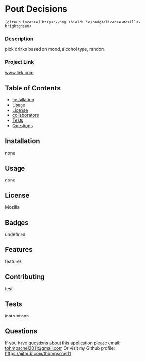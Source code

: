 # Pout Decisions
    [gitHubLincense](https://img.shields.io/badge/license-Mozilla-brightgreen)
  ### Description
  pick drinks based on mood, alcohol type, random

  ### Project Link
  www.link.com

  ## Table of Contents
  * [Installation](##Installation)
  * [Usage](##Usage)
  * [License](##License)
  * [collaborators](##collaborators)
  * [Tests](##Test)
  * [Questions](##Questions)
  
  ## Installation
  none

  ## Usage
  none

  ## License
  Mozilla 

  ## Badges
  undefined

  ## Features
  features

  ## Contributing
  test

  ## Tests
  instructions

  ## Questions
  If you have questions about this application please email: tohmpsonel2011@gmail.com
  Or visit my Github profile: https://github.com/thompsonel11